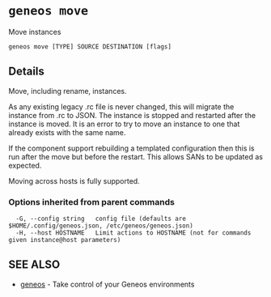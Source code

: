 # `geneos move`

Move instances

```text
geneos move [TYPE] SOURCE DESTINATION [flags]
```

## Details

Move, including rename, instances.

As any existing legacy .rc file is never changed, this will migrate the
instance from .rc to JSON. The instance is stopped and restarted after
the instance is moved. It is an error to try to move an instance to one
that already exists with the same name.

If the component support rebuilding a templated configuration then this
is run after the move but before the restart. This allows SANs to be
updated as expected.

Moving across hosts is fully supported.

### Options inherited from parent commands

```text
  -G, --config string   config file (defaults are $HOME/.config/geneos.json, /etc/geneos/geneos.json)
  -H, --host HOSTNAME   Limit actions to HOSTNAME (not for commands given instance@host parameters)
```

## SEE ALSO

* [geneos](geneos.md)	 - Take control of your Geneos environments
